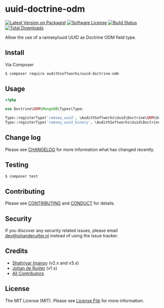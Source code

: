# uuid-doctrine-odm

[![Latest Version on Packagist][ico-version]][link-packagist]
[![Software License][ico-license]](LICENSE.md)
[![Build Status][ico-travis]][link-travis]
[![Total Downloads][ico-downloads]][link-downloads]

Allow the use of a ramsey/uuid UUID as Doctrine ODM field type.

## Install

Via Composer

``` bash
$ composer require audithsoftworks/uuid-doctrine-odm
```

## Usage

``` php
<?php

use Doctrine\ODM\MongoDB\Types\Type;

Type::registerType('ramsey_uuid', \AudithSoftworks\Uuid\Doctrine\ODM\UuidType::class);
Type::registerType('ramsey_uuid_binary', \AudithSoftworks\Uuid\Doctrine\ODM\UuidBinaryType::class);

```

## Change log

Please see [CHANGELOG](CHANGELOG.md) for more information what has changed recently.

## Testing

``` bash
$ composer test
```

## Contributing

Please see [CONTRIBUTING](CONTRIBUTING.md) and [CONDUCT](CONDUCT.md) for details.

## Security

If you discover any security related issues, please email dev@johanderuijter.nl instead of using the issue tracker.

## Credits

- [Shahriyar Imanov][link-author] (v2.x and v3.x)
- [Johan de Ruijter][link-author] (v1.x)
- [All Contributors][link-contributors]

## License

The MIT License (MIT). Please see [License File](LICENSE.md) for more information.

[ico-version]: https://img.shields.io/packagist/v/audithsoftworks/uuid-doctrine-odm.svg?style=flat-square
[ico-license]: https://img.shields.io/badge/license-MIT-brightgreen.svg?style=flat-square
[ico-travis]: https://img.shields.io/travis/johanderuijter/uuid-doctrine-odm/master.svg?style=flat-square
[ico-downloads]: https://img.shields.io/packagist/dt/audithsoftworks/uuid-doctrine-odm.svg?style=flat-square

[link-packagist]: https://packagist.org/packages/jdr/uuid-doctrine-odm
[link-travis]: https://travis-ci.org/johanderuijter/uuid-doctrine-odm
[link-downloads]: https://packagist.org/packages/jdr/uuid-doctrine-odm
[link-author]: https://github.com/johanderuijter
[link-contributors]: ../../contributors
